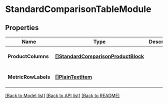 # StandardComparisonTableModule

## Properties
Name | Type | Description | Notes
------------ | ------------- | ------------- | -------------
**ProductColumns** | [**[]StandardComparisonProductBlock**](StandardComparisonProductBlock.md) |  | [optional] [default to null]
**MetricRowLabels** | [**[]PlainTextItem**](PlainTextItem.md) |  | [optional] [default to null]

[[Back to Model list]](../README.md#documentation-for-models) [[Back to API list]](../README.md#documentation-for-api-endpoints) [[Back to README]](../README.md)

